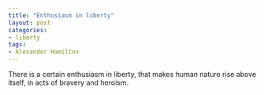 ```yaml
---
title: "Enthusiasm in liberty"
layout: post
categories:
- liberty
tags:
- Alexander Hamilton
---
```


There is a certain enthusiasm in liberty, that makes human nature rise above itself, in acts of bravery and heroism.